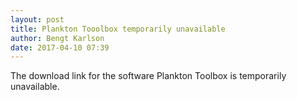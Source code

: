 ```yaml
---
layout: post
title: Plankton Tooolbox temporarily unavailable
author: Bengt Karlson
date: 2017-04-10 07:39
---
```


The download link for the software Plankton Toolbox is temporarily unavailable.